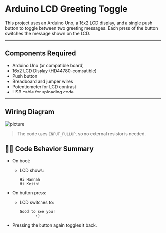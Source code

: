 # Arduino LCD Greeting Toggle

This project uses an Arduino Uno, a 16x2 LCD display, and a single push button to toggle between two greeting messages. Each press of the button switches the message shown on the LCD.

---

## Components Required

- Arduino Uno (or compatible board)
- 16x2 LCD Display (HD44780-compatible)
- Push button
- Breadboard and jumper wires
- Potentiometer for LCD contrast
- USB cable for uploading code

---
## Wiring Diagram

![picture](https://github.com/user-attachments/assets/4d2bec95-6879-4221-a143-bcc06766b31a)



> The code uses `INPUT_PULLUP`, so no external resistor is needed.


## 🧑‍💻 Code Behavior Summary

- On boot:
  - LCD shows:
    ```
    Hi Hannah!
    Hi Keith!
    ```

- On button press:
  - LCD switches to:
    ```
    Good to see you!
           :)
    ```

- Pressing the button again toggles it back. 



